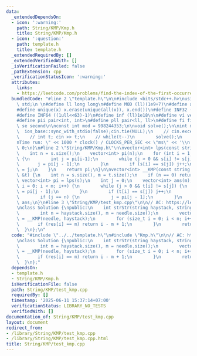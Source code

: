 ```yaml
---
data:
  _extendedDependsOn:
  - icon: ':warning:'
    path: String/KMP/Kmp.h
    title: String/KMP/Kmp.h
  - icon: ':question:'
    path: template.h
    title: template.h
  _extendedRequiredBy: []
  _extendedVerifiedWith: []
  _isVerificationFailed: false
  _pathExtension: cpp
  _verificationStatusIcon: ':warning:'
  attributes:
    links:
    - https://leetcode.com/problems/find-the-index-of-the-first-occurrence-in-a-string/description/
  bundledCode: "#line 2 \"template.h\"\n\n#include <bits/stdc++.h>\nusing namespace\
    \ std;\n \n#define ll long long\n#define MOD (ll)(1e9+7)\n#define all(x) (x).begin(),(x).end()\n\
    #define unique(x) x.erase(unique(all(x)), x.end())\n#define INF32 ((1ull<<31)-1)\n\
    #define INF64 ((1ull<<63)-1)\n#define inf (ll)1e18\n\n#define vi vector<int>\n\
    #define pii pair<int, int>\n#define pll pair<ll, ll>\n#define fi first\n#define\
    \ se second\n\nconst int mod = 998244353;\n\nvoid solve();\n\nint main(){\n  \
    \  ios_base::sync_with_stdio(false);cin.tie(NULL);\n    // cin.exceptions(cin.failbit);\n\
    \    // int t; cin >> t;\n    // while(t--)\n        solve();\n    cerr << \"\\\
    nTime run: \" << 1000 * clock() / CLOCKS_PER_SEC << \"ms\" << '\\n';\n    return\
    \ 0;\n}\n#line 2 \"String/KMP/Kmp.h\"\n\nvector<int> lps(const string &s) {\n\
    \    int n = s.size();\n    vector<int> pi(n);\n    for (int i = 1; i < n; i++)\
    \ {\n        int j = pi[i-1];\n        while (j > 0 && s[i] != s[j]) {\n     \
    \       j = pi[j - 1];\n        }\n        if (s[i] == s[j]) j++;\n        pi[i]\
    \ = j;\n    }\n    return pi;\n}\n\nvector<int> __KMP(const string &s, const string\
    \ &t) {\n    int n = s.size(), m = t.size();\n    if (n == 0) return {};\n   \
    \ vector<int> pi = lps(s);\n    int j = 0;\n    vector<int> ans(m);\n    for (int\
    \ i = 0; i < m; i++) {\n        while (j > 0 && t[i] != s[j]) {\n            j\
    \ = pi[j - 1];\n        }\n        if (t[i] == s[j]) j++;\n        ans[i] = j;\n\
    \        if (j == n) {\n            j = pi[j - 1];\n        }\n    }\n    return\
    \ ans;\n}\n#line 3 \"String/KMP/test_kmp.cpp\"\n\n// AC: https://leetcode.com/problems/find-the-index-of-the-first-occurrence-in-a-string/description/\n\
    \nclass Solution {\npublic:\n    int strStr(string haystack, string needle) {\n\
    \        int n = haystack.size(), m = needle.size();\n        vector<int> res\
    \ = __KMP(needle, haystack);\n        for (size_t i = 0; i < n; i++) {\n     \
    \       if (res[i] == m) return i - m + 1;\n        }\n        return -1;\n  \
    \  }\n};\n"
  code: "#include \"../../template.h\"\n#include \"Kmp.h\"\n\n// AC: https://leetcode.com/problems/find-the-index-of-the-first-occurrence-in-a-string/description/\n\
    \nclass Solution {\npublic:\n    int strStr(string haystack, string needle) {\n\
    \        int n = haystack.size(), m = needle.size();\n        vector<int> res\
    \ = __KMP(needle, haystack);\n        for (size_t i = 0; i < n; i++) {\n     \
    \       if (res[i] == m) return i - m + 1;\n        }\n        return -1;\n  \
    \  }\n};"
  dependsOn:
  - template.h
  - String/KMP/Kmp.h
  isVerificationFile: false
  path: String/KMP/test_kmp.cpp
  requiredBy: []
  timestamp: '2025-06-11 15:37:14+07:00'
  verificationStatus: LIBRARY_NO_TESTS
  verifiedWith: []
documentation_of: String/KMP/test_kmp.cpp
layout: document
redirect_from:
- /library/String/KMP/test_kmp.cpp
- /library/String/KMP/test_kmp.cpp.html
title: String/KMP/test_kmp.cpp
---
```

